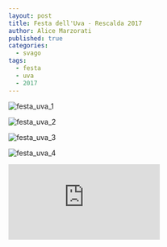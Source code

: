 ```yaml
---
layout: post
title: Festa dell'Uva - Rescalda 2017
author: Alice Marzorati
published: true
categories:
  - svago
tags:
  - festa
  - uva
  - 2017
---
```

![festa_uva_1](https://farm5.staticflickr.com/4483/37015460700_0e871f561d_b.jpg)

![festa_uva_2](https://farm5.staticflickr.com/4368/36561434144_90a677185b_b.jpg)

![festa_uva_3](https://farm5.staticflickr.com/4430/37224499126_80fbbb205c_b.jpg)

![festa_uva_4](https://farm5.staticflickr.com/4428/37224502556_eab718d17c_b.jpg)

<iframe src="https://www.youtube.com/embed/kaWBoV5VUKA?rel=0&amp;controls=0&amp;showinfo=0" frameborder="0" allowfullscreen></iframe>